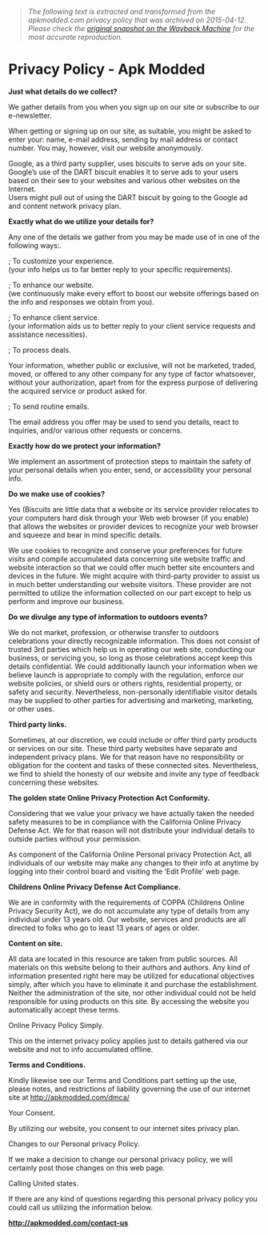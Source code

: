 > *The following text is extracted and transformed from the apkmodded.com privacy policy that was archived on 2015-04-12. Please check the [original snapshot on the Wayback Machine](https://web.archive.org/web/20150412122611id_/http%3A//apkmodded.com/privacy-policy) for the most accurate reproduction.*

# Privacy Policy - Apk Modded

[](http://apkmodded.com/wp-content/uploads/2014/04/privacy-policy-banner.jpg)

**Just what details do we collect?**

We gather details from you when you sign up on our site or subscribe to our e-newsletter.

When getting or signing up on our site, as suitable, you might be asked to enter your: name, e-mail address, sending by mail address or contact number. You may, however, visit our website anonymously.

Google, as a third party supplier, uses biscuits to serve ads on your site.  
Google’s use of the DART biscuit enables it to serve ads to your users based on their see to your websites and various other websites on the Internet.  
Users might pull out of using the DART biscuit by going to the Google ad and content network privacy plan.

**Exactly what do we utilize your details for?**

Any one of the details we gather from you may be made use of in one of the following ways:.

; To customize your experience.  
(your info helps us to far better reply to your specific requirements).

; To enhance our website.  
(we continuously make every effort to boost our website offerings based on the info and responses we obtain from you).

; To enhance client service.  
(your information aids us to better reply to your client service requests and assistance necessities).

; To process deals.

Your information, whether public or exclusive, will not be marketed, traded, moved, or offered to any other company for any type of factor whatsoever, without your authorization, apart from for the express purpose of delivering the acquired service or product asked for.

; To send routine emails.

The email address you offer may be used to send you details, react to inquiries, and/or various other requests or concerns.

**Exactly how do we protect your information?**

We implement an assortment of protection steps to maintain the safety of your personal details when you enter, send, or accessibility your personal info.

**Do we make use of cookies?**

Yes (Biscuits are little data that a website or its service provider relocates to your computers hard disk through your Web web browser (if you enable) that allows the websites or provider devices to recognize your web browser and squeeze and bear in mind specific details.

We use cookies to recognize and conserve your preferences for future visits and compile accumulated data concerning site website traffic and website interaction so that we could offer much better site encounters and devices in the future. We might acquire with third-party provider to assist us in much better understanding our website visitors. These provider are not permitted to utilize the information collected on our part except to help us perform and improve our business.

**Do we divulge any type of information to outdoors events?**

We do not market, profession, or otherwise transfer to outdoors celebrations your directly recognizable information. This does not consist of trusted 3rd parties which help us in operating our web site, conducting our business, or servicing you, so long as those celebrations accept keep this details confidential. We could additionally launch your information when we believe launch is appropriate to comply with the regulation, enforce our website policies, or shield ours or others rights, residential property, or safety and security. Nevertheless, non-personally identifiable visitor details may be supplied to other parties for advertising and marketing, marketing, or other uses.

**Third party links.**

Sometimes, at our discretion, we could include or offer third party products or services on our site. These third party websites have separate and independent privacy plans. We for that reason have no responsibility or obligation for the content and tasks of these connected sites. Nevertheless, we find to shield the honesty of our website and invite any type of feedback concerning these websites.

**The golden state Online Privacy Protection Act Conformity.**

Considering that we value your privacy we have actually taken the needed safety measures to be in compliance with the California Online Privacy Defense Act. We for that reason will not distribute your individual details to outside parties without your permission.

As component of the California Online Personal privacy Protection Act, all individuals of our website may make any changes to their info at anytime by logging into their control board and visiting the ‘Edit Profile’ web page.

**Childrens Online Privacy Defense Act Compliance.**

We are in conformity with the requirements of COPPA (Childrens Online Privacy Security Act), we do not accumulate any type of details from any individual under 13 years old. Our website, services and products are all directed to folks who go to least 13 years of ages or older.

**Content on site.**

All data are located in this resource are taken from public sources. All materials on this website belong to their authors and authors. Any kind of information presented right here may be utilized for educational objectives simply, after which you have to eliminate it and purchase the establishment. Neither the administration of the site, nor other individual could not be held responsible for using products on this site. By accessing the website you automatically accept these terms.

Online Privacy Policy Simply.

This on the internet privacy policy applies just to details gathered via our website and not to info accumulated offline.

**Terms and Conditions.**

Kindly likewise see our Terms and Conditions part setting up the use, please notes, and restrictions of liability governing the use of our internet site at http://apkmodded.com/dmca/

Your Consent.

By utilizing our website, you consent to our internet sites privacy plan.

Changes to our Personal privacy Policy.

If we make a decision to change our personal privacy policy, we will certainly post those changes on this web page.

Calling United states.

If there are any kind of questions regarding this personal privacy policy you could call us utilizing the information below.

**http://apkmodded.com/contact-us**
